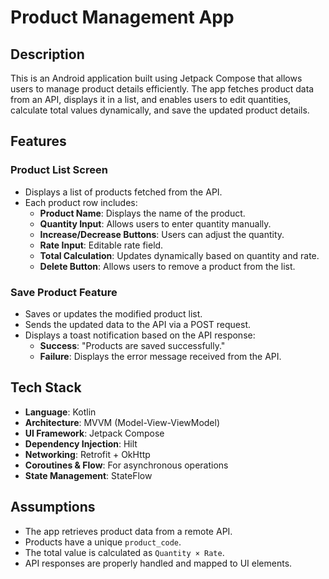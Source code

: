 # Product Management App

## Description
This is an Android application built using Jetpack Compose that allows users to manage product details efficiently. The app fetches product data from an API, displays it in a list, and enables users to edit quantities, calculate total values dynamically, and save the updated product details.

## Features

### Product List Screen
- Displays a list of products fetched from the API.
- Each product row includes:
  - **Product Name**: Displays the name of the product.
  - **Quantity Input**: Allows users to enter quantity manually.
  - **Increase/Decrease Buttons**: Users can adjust the quantity.
  - **Rate Input**: Editable rate field.
  - **Total Calculation**: Updates dynamically based on quantity and rate.
  - **Delete Button**: Allows users to remove a product from the list.
  
### Save Product Feature
- Saves or updates the modified product list.
- Sends the updated data to the API via a POST request.
- Displays a toast notification based on the API response:
  - **Success**: "Products are saved successfully."
  - **Failure**: Displays the error message received from the API.

## Tech Stack
- **Language**: Kotlin
- **Architecture**: MVVM (Model-View-ViewModel)
- **UI Framework**: Jetpack Compose
- **Dependency Injection**: Hilt
- **Networking**: Retrofit + OkHttp
- **Coroutines & Flow**: For asynchronous operations
- **State Management**: StateFlow

## Assumptions
- The app retrieves product data from a remote API.
- Products have a unique `product_code`.
- The total value is calculated as `Quantity × Rate`.
- API responses are properly handled and mapped to UI elements.
